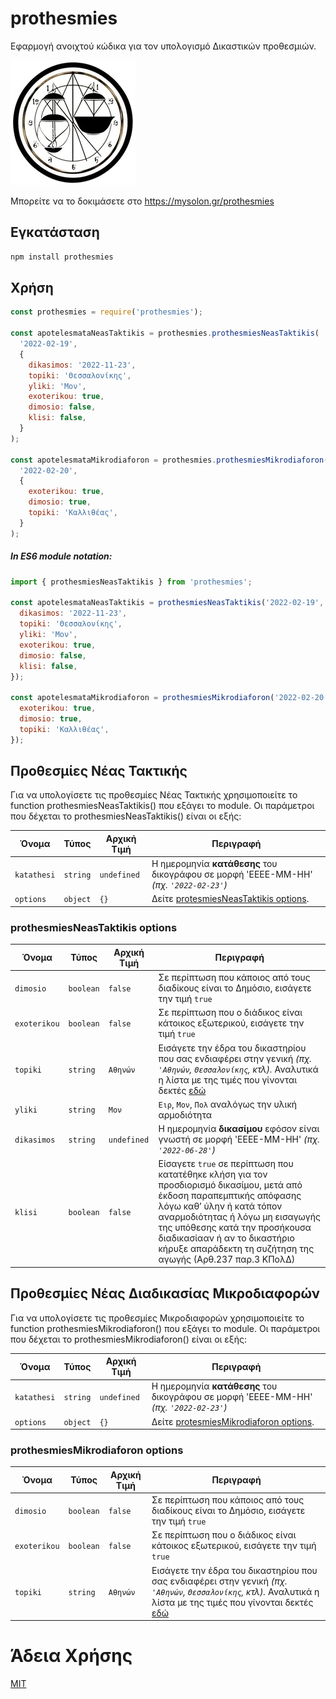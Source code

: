 # prothesmies

Εφαρμογή ανοιχτού κώδικα για τον υπολογισμό Δικαστικών προθεσμιών.

![Προθεσμίες logo](logo.jpg)

Μπορείτε να το δοκιμάσετε στο https://mysolon.gr/prothesmies
## Εγκατάσταση

```bash
npm install prothesmies
```

## Χρήση

```js
const prothesmies = require('prothesmies');

const apotelesmataNeasTaktikis = prothesmies.prothesmiesNeasTaktikis(
  '2022-02-19',
  {
    dikasimos: '2022-11-23',
    topiki: 'Θεσσαλονίκης',
    yliki: 'Μον',
    exoterikou: true,
    dimosio: false,
    klisi: false,
  }
);

const apotelesmataMikrodiaforon = prothesmies.prothesmiesMikrodiaforon(
  '2022-02-20',
  {
    exoterikou: true,
    dimosio: true,
    topiki: 'Καλλιθέας',
  }
);
```

##### In ES6 module notation:

```js
import { prothesmiesNeasTaktikis } from 'prothesmies';

const apotelesmataNeasTaktikis = prothesmiesNeasTaktikis('2022-02-19', {
  dikasimos: '2022-11-23',
  topiki: 'Θεσσαλονίκης',
  yliki: 'Μον',
  exoterikou: true,
  dimosio: false,
  klisi: false,
});

const apotelesmataMikrodiaforon = prothesmiesMikrodiaforon('2022-02-20', {
  exoterikou: true,
  dimosio: true,
  topiki: 'Καλλιθέας',
});
```

## Προθεσμίες Νέας Τακτικής

Για να υπολογίσετε τις προθεσμίες Νέας Τακτικής χρησιμοποιείτε το function prothesmiesNeasTaktikis() που εξάγει το module. Οι παράμετροι που δέχεται το prothesmiesNeasTaktikis() είναι οι εξής:

| Όνομα       | Τύπος    | Αρχική Τιμή | Περιγραφή                                                                              |
| ----------- | -------- | ----------- | -------------------------------------------------------------------------------------- |
| `katathesi` | `string` | `undefined` | Η ημερομηνία **κατάθεσης** του δικογράφου σε μορφή 'ΕΕΕΕ-ΜΜ-ΗΗ' _(πχ. `'2022-02-23'`)_ |
| `options`   | `object` | `{}`        | Δείτε [protesmiesNeasTaktikis options](#prothesmiesneastaktikis-options).              |

### prothesmiesNeasTaktikis options

| Όνομα        | Τύπος     | Αρχική Τιμή | Περιγραφή                                                                                                                                                                                                                                                                                                               |
| ------------ | --------- | ----------- | ----------------------------------------------------------------------------------------------------------------------------------------------------------------------------------------------------------------------------------------------------------------------------------------------------------------------- |
| `dimosio`    | `boolean` | `false`     | Σε περίπτωση που κάποιος από τους διαδίκους είναι το Δημόσιο, εισάγετε την τιμή `true`                                                                                                                                                                                                                                  |
| `exoterikou` | `boolean` | `false`     | Σε περίπτωση που ο διάδικος είναι κάτοικος εξωτερικού, εισάγετε την τιμή `true`                                                                                                                                                                                                                                         |
| `topiki`     | `string`  | `Αθηνών`    | Εισάγετε την έδρα του δικαστηρίου που σας ενδιαφέρει στην γενική _(πχ. `'Αθηνών`, `Θεσσαλονίκης`, κτλ)._ Αναλυτικά η λίστα με της τιμές που γίνονται δεκτές [εδώ](./src/utils/NeaTaktiki/Types/interfaces.ts)                                                                                                           |
| `yliki`      | `string`  | `Μον`       | `Ειρ`, `Μον`, `Πολ` αναλόγως την υλική αρμοδιότητα                                                                                                                                                                                                                                                                      |
| `dikasimos`  | `string`  | `undefined` | Η ημερομηνία **δικασίμου** εφόσον είναι γνωστή σε μορφή 'ΕΕΕΕ-ΜΜ-ΗΗ' _(πχ. `'2022-06-28'`)_                                                                                                                                                                                                                             |
| `klisi`      | `boolean` | `false`     | Είσαγετε `true` σε περίπτωση που κατατέθηκε κλήση για τον προσδιορισμό δικασίμου, μετά από έκδοση παραπεμπτικής απόφασης λόγω καθ’ ύλην ή κατά τόπον αναρμοδιότητας ή λόγω μη εισαγωγής της υπόθεσης κατά την προσήκουσα διαδικασίααν ή αν το δικαστήριο κήρυξε απαράδεκτη τη συζήτηση της αγωγής (Αρθ.237 παρ.3 ΚΠολΔ) |

## Προθεσμίες Νέας Διαδικασίας Μικροδιαφορών

Για να υπολογίσετε τις προθεσμίες Μικροδιαφορών χρησιμοποιείτε το function prothesmiesMikrodiaforon() που εξάγει το module. Οι παράμετροι που δέχεται το prothesmiesMikrodiaforon() είναι οι εξής:

| Όνομα       | Τύπος    | Αρχική Τιμή | Περιγραφή                                                                              |
| ----------- | -------- | ----------- | -------------------------------------------------------------------------------------- |
| `katathesi` | `string` | `undefined` | Η ημερομηνία **κατάθεσης** του δικογράφου σε μορφή 'ΕΕΕΕ-ΜΜ-ΗΗ' _(πχ. `'2022-02-23'`)_ |
| `options`   | `object` | `{}`        | Δείτε [protesmiesMikrodiaforon options](#prothesmiesmikrodiaforon-options).            |

### prothesmiesMikrodiaforon options

| Όνομα        | Τύπος     | Αρχική Τιμή | Περιγραφή                                                                                                                                                                                                     |
| ------------ | --------- | ----------- | ------------------------------------------------------------------------------------------------------------------------------------------------------------------------------------------------------------- |
| `dimosio`    | `boolean` | `false`     | Σε περίπτωση που κάποιος από τους διαδίκους είναι το Δημόσιο, εισάγετε την τιμή `true`                                                                                                                        |
| `exoterikou` | `boolean` | `false`     | Σε περίπτωση που ο διάδικος είναι κάτοικος εξωτερικού, εισάγετε την τιμή `true`                                                                                                                               |
| `topiki`     | `string`  | `Αθηνών`    | Εισάγετε την έδρα του δικαστηρίου που σας ενδιαφέρει στην γενική _(πχ. `'Αθηνών`, `Θεσσαλονίκης`, κτλ)._ Αναλυτικά η λίστα με της τιμές που γίνονται δεκτές [εδώ](./src/utils/NeaTaktiki/Types/interfaces.ts) |


# Άδεια Χρήσης

[MIT](./LICENSE)
